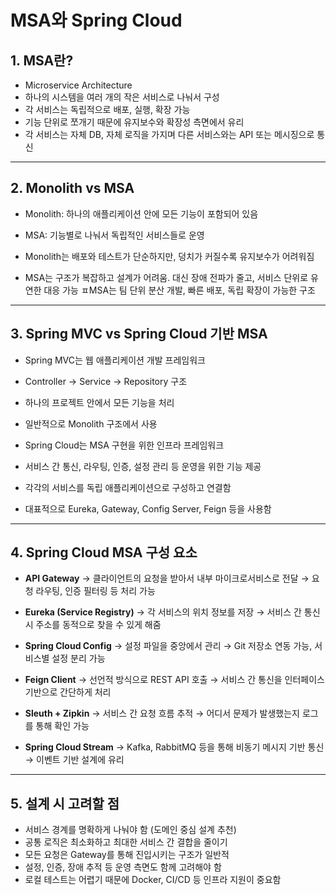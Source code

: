 # MSA와 Spring Cloud

## 1. MSA란?

- Microservice Architecture
- 하나의 시스템을 여러 개의 작은 서비스로 나눠서 구성
- 각 서비스는 독립적으로 배포, 실행, 확장 가능
- 기능 단위로 쪼개기 때문에 유지보수와 확장성 측면에서 유리
- 각 서비스는 자체 DB, 자체 로직을 가지며 다른 서비스와는 API 또는 메시징으로 통신

---

## 2. Monolith vs MSA

- Monolith: 하나의 애플리케이션 안에 모든 기능이 포함되어 있음
- MSA: 기능별로 나눠서 독립적인 서비스들로 운영

- Monolith는 배포와 테스트가 단순하지만, 덩치가 커질수록 유지보수가 어려워짐
- MSA는 구조가 복잡하고 설계가 어려움. 대신 장애 전파가 줄고, 서비스 단위로 유연한 대응 가능
ㅍMSA는 팀 단위 분산 개발, 빠른 배포, 독립 확장이 가능한 구조

---

## 3. Spring MVC vs Spring Cloud 기반 MSA

- Spring MVC는 웹 애플리케이션 개발 프레임워크
- Controller → Service → Repository 구조
- 하나의 프로젝트 안에서 모든 기능을 처리
- 일반적으로 Monolith 구조에서 사용

- Spring Cloud는 MSA 구현을 위한 인프라 프레임워크
- 서비스 간 통신, 라우팅, 인증, 설정 관리 등 운영을 위한 기능 제공
- 각각의 서비스를 독립 애플리케이션으로 구성하고 연결함
- 대표적으로 Eureka, Gateway, Config Server, Feign 등을 사용함

---

## 4. Spring Cloud MSA 구성 요소

- **API Gateway**
  → 클라이언트의 요청을 받아서 내부 마이크로서비스로 전달
  → 요청 라우팅, 인증 필터링 등 처리 가능

- **Eureka (Service Registry)**
  → 각 서비스의 위치 정보를 저장
  → 서비스 간 통신 시 주소를 동적으로 찾을 수 있게 해줌
  
- **Spring Cloud Config**
  → 설정 파일을 중앙에서 관리
  → Git 저장소 연동 가능, 서비스별 설정 분리 가능

- **Feign Client**
  → 선언적 방식으로 REST API 호출
  → 서비스 간 통신을 인터페이스 기반으로 간단하게 처리

- **Sleuth + Zipkin**
  → 서비스 간 요청 흐름 추적
  → 어디서 문제가 발생했는지 로그를 통해 확인 가능

- **Spring Cloud Stream**
  → Kafka, RabbitMQ 등을 통해 비동기 메시지 기반 통신
  → 이벤트 기반 설계에 유리

---

## 5. 설계 시 고려할 점

- 서비스 경계를 명확하게 나눠야 함 (도메인 중심 설계 추천)
- 공통 로직은 최소화하고 최대한 서비스 간 결합을 줄이기
- 모든 요청은 Gateway를 통해 진입시키는 구조가 일반적
- 설정, 인증, 장애 추적 등 운영 측면도 함께 고려해야 함
- 로컬 테스트는 어렵기 때문에 Docker, CI/CD 등 인프라 지원이 중요함
